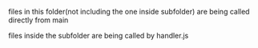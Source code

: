 files in this folder(not including the one inside subfolder) are being called directly from main

files inside the subfolder are being called by handler.js